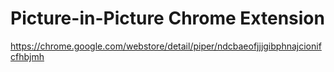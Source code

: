 # Picture-in-Picture Chrome Extension

https://chrome.google.com/webstore/detail/piper/ndcbaeofjjjgibphnajcionifcfhbjmh
